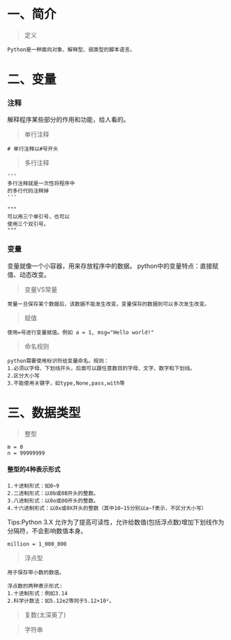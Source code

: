 # 一、简介

> 定义
```
Python是一种面向对象、解释型、弱类型的脚本语言。
```


# 二、变量

### 注释
解释程序某些部分的作用和功能，给人看的。
> 单行注释
```
# 单行注释以#号开头
```

> 多行注释
```
'''
多行注释就是一次性将程序中
的多行代码注释掉
'''

"""
可以用三个单引号，也可以
使用三个双引号。
"""
```

### 变量
变量就像一个小容器，用来存放程序中的数据。
python中的变量特点：直接赋值、动态改变。

> 变量VS常量
```
常量一旦保存某个数据后，该数据不能发生改变。变量保存的数据则可以多次发生改变。
```

> 赋值
```
使用=号进行变量赋值。例如 a = 1, msg="Hello world!"
```

> 命名规则
```
python需要使用标识符给变量命名。规则：
1.必须以字母、下划线开头，后面可以跟任意数目的字母、文字、数字和下划线。
2.区分大小写
3.不能使用关键字，如type,None,pass,with等
```

# 三、数据类型

> 整型

```
m = 0
n = 99999999
```
#### 整型的4种表示形式
```
1.十进制形式：如0~9
2.二进制形式：以0b或0B开头的整数。
3.八进制形式：以0o或0O开头的整数。
4.十六进制形式：以0x或0X开头的整数（其中10~15分别以a~f表示，不区分大小写）
```

Tips:Python 3.X 允许为了提高可读性，允许给数值(包括浮点数)增加下划线作为分隔符，不会影响数值本身。
```
million = 1_000_000
```


> 浮点型
```
用于保存带小数的数值。

浮点数的两种表示形式:
1.十进制形式：例如3.14
2.科学计数法：如5.12e2等同于5.12×10²。
```

> 复数(太深奥了)


> 字符串
